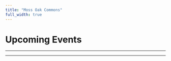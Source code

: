```yaml
---
title: "Moss Oak Commons"
full_width: true
---
```


# Upcoming Events
---
<script src="https://mossoak.woodpecker-decibel.ts.net/gancio-events.es.js"></script>
<div style="max-width: 1100px; margin: 0 auto;">
  <gancio-events
    baseurl="https://mossoak.woodpecker-decibel.ts.net"
    title="𝕄𝕆𝕊𝕊 𝕆𝔸𝕂 ℂ𝕆𝕄𝕄𝕆ℕ𝕊"
    show_recurrent="true"
    maxlength="32"
    sidebar="false"
    theme="dark"
    target="_blank"
    rel="noopener">
  </gancio-events>
</div>

---